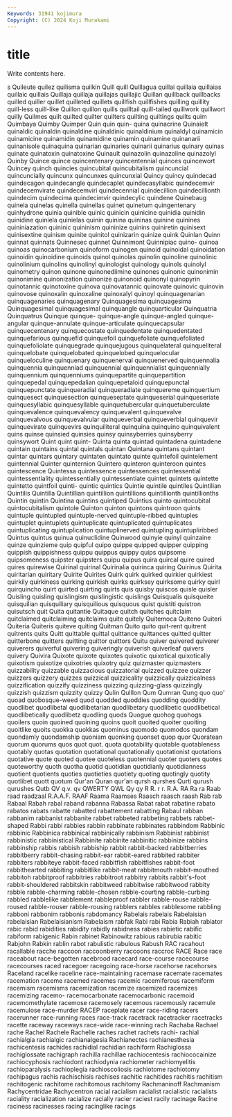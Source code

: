 ```yaml
---
Keywords: 31941 kojimura
Copyright: (C) 2024 Koji Murakami
---
```


# title

Write contents here.



s
Quileute quilez quilisma quilkin Quill quill Quillagua quillai quillaia quillaias
quillaic quillais Quillaja quillaja quillajas quillajic Quillan quillback quillbacks quilled
quiller quillet quilleted quillets quillfish quillfishes quilling quillity quill-less quill-like
Quillon quillon quills quilltail quill-tailed quillwork quillwort quilly Quilmes quilt
quilted quilter quilters quilting quiltings quilts quim Quimbaya Quimby Quimper
Quin quin quin- quina quinacrine Quinaielt quinaldic quinaldin quinaldine quinaldinic
quinaldinium quinaldyl quinamicin quinamicine quinamidin quinamidine quinamin quinamine quinanarii quinanisole
quinaquina quinarian quinaries quinarii quinarius quinary quinas quinate quinatoxin quinatoxine
Quinault quinazolin quinazoline quinazolyl Quinby Quince quince quincentenary quincentennial quinces
quincewort Quincey quinch quincies quincubital quincubitalism quincuncial quincuncially quincunx quincunxes
quincunxial Quincy quincy quindecad quindecagon quindecangle quindecaplet quindecasyllabic quindecemvir quindecemvirate
quindecemviri quindecennial quindecillion quindecillionth quindecim quindecima quindecimvir quindecylic quindene Quinebaug
quinela quinelas quinella quinellas quinet quinetum quingentenary quinhydrone quinia quinible
quinic quinicin quinicine quinidia quinidin quinidine quiniela quinielas quinin quinina
quininas quinine quinines quininiazation quininic quininism quininize quinins quiniretin quinisext
quinisextine quinism quinite quinitol quinizarin quinize quink Quinlan Quinn quinnat
quinnats Quinnesec quinnet Quinnimont Quinnipiac quino- quinoa quinoas quinocarbonium quinoform
quinogen quinoid quinoidal quinoidation quinoidin quinoidine quinoids quinol quinolas quinolin
quinoline quinolinic quinolinium quinolins quinolinyl quinologist quinology quinols quinolyl quinometry
quinon quinone quinonediimine quinones quinonic quinonimin quinonimine quinonization quinonize quinonoid
quinonyl quinopyrin quinotannic quinotoxine quinova quinovatannic quinovate quinovic quinovin quinovose
quinoxalin quinoxaline quinoxalyl quinoyl quinquagenarian quinquagenaries quinquagenary Quinquagesima quinquagesima Quinquagesimal
quinquagesimal quinquangle quinquarticular Quinquatria Quinquatrus Quinque quinque- quinque-angle quinque-angled quinque-angular
quinque-annulate quinque-articulate quinquecapsular quinquecentenary quinquecostate quinquedentate quinquedentated quinquefarious quinquefid quinquefoil
quinquefoliate quinquefoliated quinquefoliolate quinquegrade quinquejugous quinquelateral quinqueliteral quinquelobate quinquelobated quinquelobed
quinquelocular quinqueloculine quinquenary quinquenerval quinquenerved quinquennalia quinquennia quinquenniad quinquennial quinquennialist
quinquennially quinquennium quinquenniums quinquepartite quinquepartition quinquepedal quinquepedalian quinquepetaloid quinquepunctal quinquepunctate
quinqueradial quinqueradiate quinquereme quinquertium quinquesect quinquesection quinqueseptate quinqueserial quinqueseriate quinquesyllabic
quinquesyllable quinquetubercular quinquetuberculate quinquevalence quinquevalency quinquevalent quinquevalve quinquevalvous quinquevalvular quinqueverbal
quinqueverbial quinquevir quinquevirate quinquevirs quinquiliteral quinquina quinquino quinquivalent quins quinse
quinsied quinsies quinsy quinsyberries quinsyberry quinsywort Quint quint quint- Quinta
quinta quintad quintadena quintadene quintain quintains quintal quintals quintan Quintana
quintans quintant quintar quintars quintary quintaten quintato quinte quintefoil quintelement
quintennial Quinter quinternion Quintero quinteron quinteroon quintes quintescence Quintessa quintessence
quintessences quintessential quintessentiality quintessentially quintessentiate quintet quintets quintette quintetto quintfoil
quinti- quintic quintics Quintie quintile quintiles Quintilian Quintilis Quintilla Quintillian
quintillion quintillions quintillionth quintillionths Quintin quintin Quintina quintins quintiped Quintius
quinto quintocubital quintocubitalism quintole Quinton quinton quintons quintroon quints quintuple
quintupled quintuple-nerved quintuple-ribbed quintuples quintuplet quintuplets quintuplicate quintuplicated quintuplicates quintuplicating
quintuplication quintuplinerved quintupling quintupliribbed Quintus quintus quinua quinuclidine Quinwood quinyie
quinyl quinzaine quinze quinzieme quip quipful quipo quippe quipped quipper
quipping quippish quippishness quippu quippus quippy quips quipsome quipsomeness quipster
quipsters quipu quipus quira quircal quire quired quires quirewise Quirinal
quirinal Quirinalia quirinca quiring Quirinus Quirita quiritarian quiritary Quirite Quirites
Quirk quirk quirked quirkier quirkiest quirkily quirkiness quirking quirkish quirks
quirksey quirksome quirky quirl quirquincho quirt quirted quirting quirts quis
quisby quiscos quisle quisler Quisling quisling quislingism quislingistic quislings Quisqualis
quisqueite quisquilian quisquiliary quisquilious quisquous quist quistiti quistron quisutsch quit
Quita quitantie Quitaque quitch quitches quitclaim quitclaimed quitclaiming quitclaims quite
quitely Quitemoca Quiteno Quiteri Quiteria Quiteris quiteve quiting Quitman Quito
quito quit-rent quitrent quitrents quits Quitt quittable quittal quittance quittances
quitted quitter quitterbone quitters quitting quittor quittors Quitu quiver quivered
quiverer quiverers quiverful quivering quiveringly quiverish quiverleaf quivers quivery Quivira
Quixote quixote quixotes quixotic quixotical quixotically quixotism quixotize quixotries quixotry
quiz quizmaster quizmasters quizzability quizzable quizzacious quizzatorial quizzed quizzee quizzer
quizzers quizzery quizzes quizzical quizzicality quizzically quizzicalness quizzification quizzify quizziness
quizzing quizzing-glass quizzingly quizzish quizzism quizzity quizzy Qulin Qulllon Qum
Qumran Qung quo quo' quoad quobosque-weed quod quodded quoddies quodding
quoddity quodlibet quodlibetal quodlibetarian quodlibetary quodlibetic quodlibetical quodlibetically quodlibetz quodling
quods Quogue quohog quohogs quoilers quoin quoined quoining quoins quoit
quoited quoiter quoiting quoitlike quoits quokka quokkas quominus quomodo quomodos
quondam quondamly quondamship quoniam quonking quonset quop quor Quoratean quorum
quorums quos quot quot. quota quotability quotable quotableness quotably quotas
quotation quotational quotationally quotationist quotations quotative quote quoted quotee quoteless
quotennial quoter quoters quotes quoteworthy quoth quotha quotid quotidian quotidianly
quotidianness quotient quotients quoties quotieties quotiety quoting quotingly quotity quotlibet
quott quotum Qur'an Quran qur'an qursh qurshes Qurti qurush qurushes
Qutb QV q.v. qv QWERTY QWL Qy qy R R.
r r. R.A. RA Ra ra Raab raad raadzaal R.A.A.F.
RAAF Raama Raamses Raasch raasch raash Rab rab Rabaal Rabah
rabal raband rabanna Rabassa Rabat rabat rabatine rabato rabatos rabats
rabatte rabatted rabattement rabatting Rabaul rabban rabbanim rabbanist rabbanite rabbet
rabbeted rabbeting rabbets rabbet-shaped Rabbi rabbi rabbies rabbin rabbinate rabbinates
rabbindom Rabbinic rabbinic Rabbinica rabbinical rabbinically rabbinism Rabbinist rabbinist rabbinistic
rabbinistical Rabbinite rabbinite rabbinitic rabbinize rabbins rabbinship rabbis rabbish rabbiship
rabbit rabbit-backed rabbitberries rabbitberry rabbit-chasing rabbit-ear rabbit-eared rabbited rabbiter rabbiters
rabbiteye rabbit-faced rabbitfish rabbitfishes rabbit-foot rabbithearted rabbiting rabbitlike rabbit-meat rabbitmouth
rabbit-mouthed rabbitoh rabbitproof rabbitries rabbitroot rabbitry rabbits rabbit's-foot rabbit-shouldered rabbitskin
rabbitweed rabbitwise rabbitwood rabbity rabble rabble-charming rabble-chosen rabble-courting rabble-curbing rabbled
rabblelike rabblement rabbleproof rabbler rabble-rouse rabble-roused rabble-rouser rabble-rousing rabblers rabbles
rabblesome rabbling rabboni rabbonim rabbonis rabdomancy Rabelais rabelais Rabelaisian rabelaisian
Rabelaisianism Rabelaism rabfak Rabi rabi Rabia Rabiah rabiator rabic rabid
rabidities rabidity rabidly rabidness rabies rabietic rabific rabiform rabigenic Rabin
rabinet Rabinowitz rabious rabirubia rabitic Rabjohn Rabkin rablin rabot rabulistic
rabulous Rabush RAC racahout racallable racche raccoon raccoonberry raccoons raccroc
RACE Race race raceabout race-begotten racebrood racecard race-course racecourse racecourses
raced racegoer racegoing race-horse racehorse racehorses Raceland racelike raceline race-maintaining
racemase racemate racemates racemation raceme racemed racemes racemic racemiferous racemiform
racemism racemisms racemization racemize racemized racemizes racemizing racemo- racemocarbonate racemocarbonic
racemoid racemomethylate racemose racemosely racemous racemously racemule racemulose race-murder RACEP
raceplate racer race-riding racers racerunner race-running races race-track racetrack racetracker
racetracks racette raceway raceways race-wide race-winning rach Rachaba Rachael rache
Rachel Rachele Rachelle raches rachet rachets rachi- rachial rachialgia rachialgic
rachianalgesia Rachianectes rachianesthesia rachicentesis rachides rachidial rachidian rachiform Rachiglossa rachiglossate
rachigraph rachilla rachillae rachiocentesis rachiococainize rachiocyphosis rachiodont rachiodynia rachiometer rachiomyelitis
rachioparalysis rachioplegia rachioscoliosis rachiotome rachiotomy rachipagus rachis rachischisis rachises rachitic
rachitides rachitis rachitism rachitogenic rachitome rachitomous rachitomy Rachmaninoff Rachmanism Rachycentridae
Rachycentron racial racialism racialist racialistic racialists raciality racialization racialize racially
racier raciest racily racinage Racine raciness racinesses racing racinglike racings
